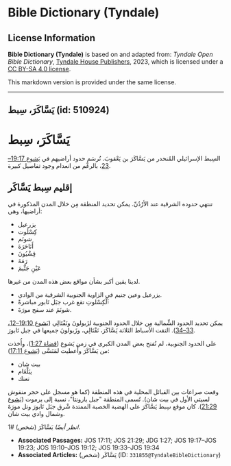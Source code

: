 # Bible Dictionary (Tyndale)

## License Information

**Bible Dictionary (Tyndale)** is based on and adapted from: _Tyndale Open Bible Dictionary_, [Tyndale House Publishers](https://tyndaleopenresources.com/), 2023, which is licensed under a [CC BY-SA 4.0 license](https://creativecommons.org/licenses/by-sa/4.0/legalcode.en).

This markdown version is provided under the same license.



--------------------------------

## يَسَّاكَرَ، سِبط (id: 510924)

يَسَّاكَرَ، سِبط
================

السِبط الإسرائيلي المُنحدر من يَسَّاكَرَ بن يَعْقوبَ. تُرسَم حدود أراضيهم في [يَشوع 19:17–23](https://ref.ly/Josh19:17-Josh19:23)، بالرغْم من انعدام وجود تفاصيل كبيرة.

إقليم سِبط يَسَّاكَر
--------------------

تنتهي حدوده الشرقية عند الأرْدُنّ. يمكن تحديد المنطقة مِن خلال المدن المذكورة في أراضيها، وهي:

* يزرعيل
* كِسْلُوت
* شونَم
* أَنَاحَرَةَ
* قِشْيُونَ
* رَمَةَ
* عَيْنِ جَنِّيمَ

لدينا يقين أكبر بشأن مواقع بعض هذه المدن من غيرها.

* يزرعيل وعين جنيم في الزاوية الجنوبية الشرقية من الوادي.
* ٱلْكِسْلوتِ تقع غرب جبَل تَابور مباشرةً
* شونَمَ عند سفح مورَةَ.

يمكن تحديد الحدود الشِّمالية مِن خلال الحدود الجنوبية لزَبولونَ ونَفْتَالِي ([يَشوع 19:10](https://ref.ly/Josh19:10-Josh19:12,Josh19:33-Josh19:34)[–](https://ref.ly/Josh19:10-Josh19:12)[12، 33](https://ref.ly/Josh19:10-Josh19:12,Josh19:33-Josh19:34)[–](https://ref.ly/Josh19:10-Josh19:12)[34](https://ref.ly/Josh19:10-Josh19:12,Josh19:33-Josh19:34)). التقت الأسباط الثلاثة يَسَّاكَرَ، نَفْتَالِي، وزَبولونَ جميعها في جبل تَابورَ.

على الحدود الجنوبية، لم تُفتح بعض المدن الكبرى في زمن يَشوع ([قضاة 1:27](https://ref.ly/Judg1:27))، وأُخذت من يَسَّاكَرَ وأُعطيت لمَنَسَّى ([يَشوع 17:11](https://ref.ly/Josh17:11)):

* بيت شان
* يبَلْعَام
* تعنك

وقعت صراعات بين القبائل المحلية في هذه المنطقة (كما هو مسجل على حجر منقوش لسيتي الأول في بيت شان). تُسمى المنطقة "جبل يارونتا"، نسبة إلى يرموت ([يَشوع 21:29](https://ref.ly/Josh21:29)). كان موقع سِبط يَسَّاكَرَ على الهضبة الخصبة الممتدة شْرق جبَل تَابورَ وتل مورَةَ وشمال وادي بيت شان.

*انظر أيضًا* يَسَّاكَرَ (شخص) \#1.

* **Associated Passages:** JOS 17:11; JOS 21:29; JDG 1:27; JOS 19:17–JOS 19:23; JOS 19:10–JOS 19:12; JOS 19:33–JOS 19:34
* **Associated Articles:** يَسَّاكَر (شخص) (ID: `331855@TyndaleBibleDictionary`)

